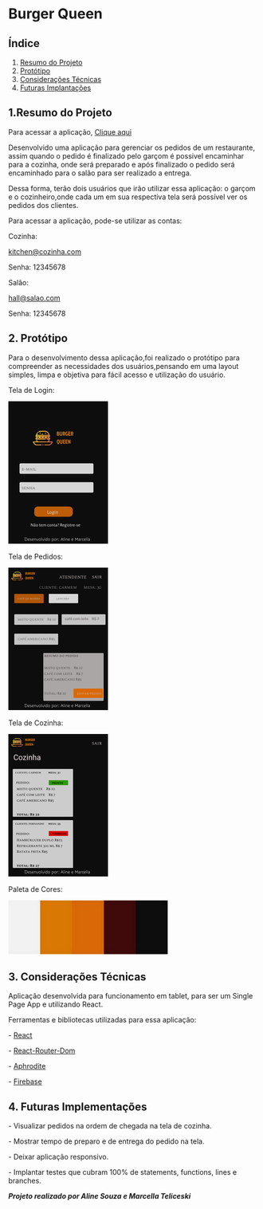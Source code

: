 # Burger Queen 

## Índice 

1. [Resumo do Projeto](#Resumo-do-Projeto)
2. [Protótipo](#Prototipo)
3. [Considerações Técnicas](#Considerações-Técnicas)
3. [Futuras Implantações](#Futuras-Implantações)


## 1.Resumo do Projeto

Para acessar a aplicação, [Clique aqui](https://lab-burger-queen-81337.web.app/)

 Desenvolvido uma aplicação para gerenciar os pedidos de um restaurante, assim quando o pedido é finalizado 
 pelo garçom é possivel encaminhar para a cozinha, onde será preparado e após finalizado o pedido será encaminhado
 para o salão para ser realizado a entrega.

 Dessa forma, terão dois usuários que irão utilizar essa aplicação: o garçom e o cozinheiro,onde cada um em sua 
 respectiva tela será possível ver os pedidos dos clientes.

 Para acessar a aplicação, pode-se utilizar as contas: 

Cozinha:

kitchen@cozinha.com

Senha: 12345678

Salão: 

hall@salao.com	

Senha: 12345678

## 2. Protótipo 

Para o desenvolvimento dessa aplicação,foi realizado o protótipo para compreender as necessidades dos usuários,pensando em uma layout
simples, limpa e objetiva para fácil acesso e utilização do usuário. 

Tela de Login: 

![Optional Text](https://github.com/Marcellita/SAP004-burger-queen-1/blob/create-readme/src/images/login.png)

Tela de Pedidos:

![Optional Text](https://github.com/Marcellita/SAP004-burger-queen-1/blob/create-readme/src/images/menu.png)

Tela de Cozinha: 

![Optional Text](https://github.com/Marcellita/SAP004-burger-queen-1/blob/create-readme/src/images/cozinha.png)

Paleta de Cores:

![Optional Text](https://github.com/Marcellita/SAP004-burger-queen-1/blob/create-readme/src/images/cores.jpeg)

## 3. Considerações Técnicas

Aplicação desenvolvida para funcionamento em tablet, para ser um Single Page App e utilizando React. 

Ferramentas e bibliotecas utilizadas para essa aplicação: 

\- [React](https://pt-br.reactjs.org/)

\- [React-Router-Dom](https://reactrouter.com/web/guides/quick-start)

\- [Aphrodite](https://github.com/Khan/aphrodite)

\- [Firebase](https://firebase.google.com/?hl=pt-br)


## 4. Futuras Implementações

\- Visualizar pedidos na ordem de chegada na tela de cozinha.

\- Mostrar tempo de preparo e de entrega do pedido na tela.

\- Deixar aplicação responsivo. 

\- Implantar testes que cubram 100% de statements, functions, lines e branches.



***Projeto realizado por Aline Souza e Marcella Teliceski***